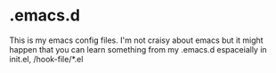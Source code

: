 .emacs.d
========
This is my emacs config files.
I'm not craisy about emacs but it might happen that you can learn something from my .emacs.d espaceially in init.el, /hook-file/*.el 

